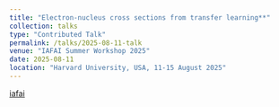 ```yaml
---
title: "Electron-nucleus cross sections from transfer learning**"
collection: talks
type: "Contributed Talk"
permalink: /talks/2025-08-11-talk
venue: "IAFAI Summer Workshop 2025"
date: 2025-08-11
location: "Harvard University, USA, 11-15 August 2025"
---
```


[iafai](https://iaifi.org/summer-workshop.html) 
